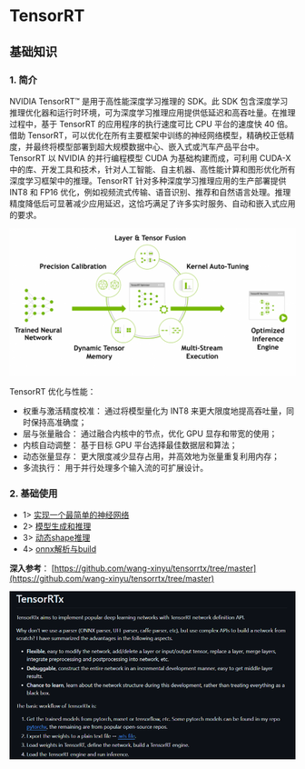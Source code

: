 # TensorRT
## 基础知识

### 1. 简介
NVIDIA TensorRT™ 是用于高性能深度学习推理的 SDK。此 SDK 包含深度学习推理优化器和运行时环境，可为深度学习推理应用提供低延迟和高吞吐量。在推理过程中，基于 TensorRT 的应用程序的执行速度可比 CPU 平台的速度快 40 倍。借助 TensorRT，可以优化在所有主要框架中训练的神经网络模型，精确校正低精度，并最终将模型部署到超大规模数据中心、嵌入式或汽车产品平台中。TensorRT 以 NVIDIA 的并行编程模型 CUDA 为基础构建而成，可利用 CUDA-X 中的库、开发工具和技术，针对人工智能、自主机器、高性能计算和图形优化所有深度学习框架中的推理。TensorRT 针对多种深度学习推理应用的生产部署提供 INT8 和 FP16 优化，例如视频流式传输、语音识别、推荐和自然语言处理。推理精度降低后可显著减少应用延迟，这恰巧满足了许多实时服务、自动和嵌入式应用的要求。

![](./workspace/trt-info.png)

TensorRT 优化与性能：

- 权重与激活精度校准： 通过将模型量化为 INT8 来更大限度地提高吞吐量，同时保持高准确度；
- 层与张量融合： 通过融合内核中的节点，优化 GPU 显存和带宽的使用；
- 内核自动调整： 基于目标 GPU 平台选择最佳数据层和算法；
- 动态张量显存： 更大限度减少显存占用，并高效地为张量重复利用内存；
- 多流执行：     用于并行处理多个输入流的可扩展设计。

### 2. 基础使用

- 1> [实现一个最简单的神经网络](https://github.com/cvdong/TRT/blob/main/Tensorrt%20%E5%9F%BA%E7%A1%80%E7%9F%A5%E8%AF%86/src/base_src_1.cpp)
- 2> [模型生成和推理](https://github.com/cvdong/TRT/blob/main/Tensorrt%20%E5%9F%BA%E7%A1%80%E7%9F%A5%E8%AF%86/src/base_src_2.cpp)
- 3> [动态shape推理](https://github.com/cvdong/TRT/blob/main/Tensorrt%20%E5%9F%BA%E7%A1%80%E7%9F%A5%E8%AF%86/src/base_src_3.cpp)
- 4> [onnx解析与build](https://github.com/cvdong/TensorRT_dong/blob/main/Tensorrt%20%E5%9F%BA%E7%A1%80%E7%9F%A5%E8%AF%86/src/base_src_4.cpp)

**深入参考**： [https://github.com/wang-xinyu/tensorrtx/tree/master](https://github.com/wang-xinyu/tensorrtx/tree/master)

![Alt text](./workspace/tensorRTx.jpg)
